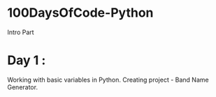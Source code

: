 # 100DaysOfCode-Python

Intro Part

# Day 1 :
Working with basic variables in Python.
Creating project - Band Name Generator.